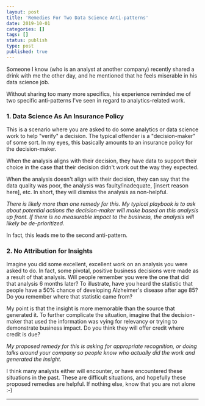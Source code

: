 ```yaml
---
layout: post
title: 'Remedies For Two Data Science Anti-patterns'
date: 2019-10-01 
categories: []
tags: []
status: publish
type: post
published: true
---
```


Someone I know (who is an analyst at another company) recently shared a drink with me the other day, and he mentioned that he feels miserable in his data science job. 

Without sharing too many more specifics, his experience reminded me of two specific anti-patterns I've seen in regard to analytics-related work.

### 1. Data Science As An Insurance Policy
This is a scenario where you are asked to do some analytics or data science work to help "verify" a decision. The typical offender is a "decision-maker" of some sort. In my eyes, this basically amounts to an insurance policy for the decision-maker. 

When the analysis aligns with their decision, they have data to support their choice in the case that their decision didn't work out the way they expected.

When the analysis doesn't align with their decision, they can say that the data quality was poor, the analysis was faulty/inadequate, [insert reason here], etc. In short, they will dismiss the analysis as non-helpful.

*There is likely more than one remedy for this. My typical playbook is to ask about potential actions the decision-maker will make based on this analysis up front. If there is no measurable impact to the business, the analysis will likely be de-prioritized.*

In fact, this leads me to the second anti-pattern.

### 2. No Attribution for Insights
Imagine you did some excellent, excellent work on an analysis you were asked to do. In fact, some pivotal, positive business decisions were made as a result of that analysis. Will people remember you were the one that did that analysis 6 months later? To illustrate, have you heard the statistic that people have a 50% chance of developing Alzheimer's disease after age 85? Do you remember where that statistic came from?

My point is that the insight is more memorable than the source that generated it. To further complicate the situation, imagine that the decision-maker that used the information was vying for relevancy or trying to demonstrate business impact. Do you think they will offer credit where credit is due?

*My proposed remedy for this is asking for appropriate recognition, or doing talks around your company so people know who actually did the work and generated the insight.*

I think many analysts either will encounter, or have encountered these situations in the past. These are difficult situations, and hopefully these proposed remedies are helpful. If nothing else, know that you are not alone :-)



-------
